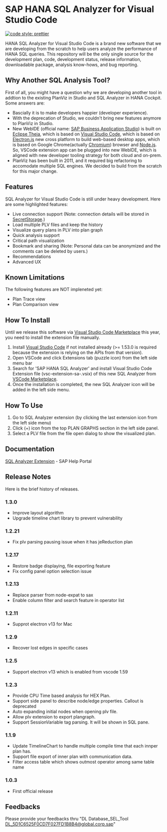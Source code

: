 # SAP HANA SQL Analyzer for Visual Studio Code


[![code style: prettier](https://img.shields.io/badge/code_style-prettier-ff69b4.svg?style=flat-square)](https://github.com/prettier/prettier)

HANA SQL Analyzer for Visual Studio Code is a brand new software that we are developing from the scratch to help users analyze the performance of HANA SQL queries. This repository will be the only single source for the development plan, code, development status, release information, downloadable package, analysis know-hows, and bug reporting.

## Why Another SQL Analysis Tool?

First of all, you might have a question why we are developing another tool in addtion to the existing PlanViz in Studio and SQL Analyzer in HANA Cockpit. Some answers are:
* Bascially it is to make developers happier (developer experience).
* With the deprecation of Studio, we couldn't bring new features anymore to PlanViz in Studio.
* New WebIDE (official name: [SAP Business Application Studio](https://help.sap.com/viewer/p/SAP%20Business%20Application%20Studio)) is built on [Eclipse Theia](https://theia-ide.org/), which is based on [Visual Studio Code](https://code.visualstudio.com/), which is based on [Electron.js](https://electronjs.org/) new cross platform to build web-based desktop apps, which is based on Google Chrome(actually [Chromium](https://www.chromium.org/)) browser and [Node.js](https://nodejs.org/). So, VSCode extension app can be plugged into new WebIDE, which is aligned with new developer tooling strategy for both cloud and on-prem.
* PlanViz has been built in 2011, and it required big refactoring to accomodate multiple SQL engines. We decided to build from the scratch for this major change.

## Features

SQL Analyzer for Visual Studio Code is still under heavy development. Here are some highlighted features:

* Live connection support (Note: connection details will be stored in [SecretStorage](https://code.visualstudio.com/updates/v1_53#_secrets-api).)
* Load multiple PLV files and keep the history
* Visualize query plans in PLV into plan graph
* Quick analysis support
* Critical path visualization
* Bookmark and sharing (Note: Personal data can be anonymized and the comments can be deleted by users.)
* Recommendations
* Advanced UX

## Known Limitations

The following features are NOT impleneted yet:

* Plan Trace view
* Plan Comparison view

## How To Install

Until we release this software via [Visual Studio Code Marketplace](https://marketplace.visualstudio.com/VSCode) this year, you need to install the extension file manually.

1. Install [Visual Studio Code](https://code.visualstudio.com) if not installed already (>= 1.53.0 is required because the extension is relying on the APIs from that version).
1. Open VSCode and click Extensions tab (puzzle icon) from the left side menu bar
1. Search for 'SAP HANA SQL Analyzer' and install Visual Studio Code Extension file (vsc-extension-sa-<ver>.vsix) of this new SQL Analyzer from [VSCode Marketplace](https://marketplace.visualstudio.com/items?itemName=SAPSE.vsc-extension-sa).
1. Once the installation is completed, the new SQL Analyzer icon will be added in the left side menu.

## How To Use

1. Go to SQL Analyzer extension (by clicking the last extension icon from the left side menu)
1. Click (+) icon from the top PLAN GRAPHS section in the left side panel.
1. Select a PLV file from the file open dialog to show the visualized plan.

## Documentation

[SQL Analyzer Extension](https://help.sap.com/viewer/6b94445c94ae495c83a19646e7c3fd56/2.0.05/en-US/50bc09af2fa549c3ace4178b61056da8.html) - SAP Help Portal

## Release Notes

Here is the brief history of releases.

### 1.3.0
* Improve layout algorithm
* Upgrade timeline chart library to prevent vulnerability

### 1.2.21
* Fix plv parsing pausing issue when it has jeReduction plan

### 1.2.17
* Restore badge displaying, file exporting feature
* Fix config panel option selection issue

### 1.2.13
* Replace parser from node-expat to sax
* Enable column filter and search feature in operator list

### 1.2.11
* Supprot electron v13 for Mac

### 1.2.9
* Recover lost edges in specific cases

### 1.2.5
* Support electron v13 which is enabled from vscode 1.59

### 1.2.3

* Provide CPU Time based analysis for HEX Plan.
* Support side panel to describe node/edge properties. Callout is deprecated
* Auto expanding initial nodes when opening plv file.
* Allow plv extension to export plangraph.
* Support SessionVariable tag parsing. It will be shown in SQL pane.

### 1.1.9 

* Update TimelineChart to handle multiple compile time that each innper plan has.
* Support file export of inner plan with communication data.
* Filter access table which shows outmost operator among same table name

### 1.0.3

* First official release

## Feedbacks

Please provide your feedbacks thru "DL Database_SEL_Tool <DL_5D1C6525F0CD7F027FD1B8B4@global.corp.sap>"
